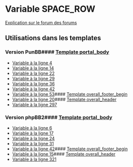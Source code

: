 # Variable SPACE_ROW
[Explication sur le forum des forums](http://forum.forumactif.com/t294113-listing-des-variables#SPACE_ROW)
## Utilisations dans les templates
### Version PunBB#### [Template portal_body](punbb/portal_body.md)
* [Variable à la ligne 4](../punbb/portal_body.tpl#L4)
* [Variable à la ligne 14](../punbb/portal_body.tpl#L14)
* [Variable à la ligne 22](../punbb/portal_body.tpl#L22)
* [Variable à la ligne 29](../punbb/portal_body.tpl#L29)
* [Variable à la ligne 36](../punbb/portal_body.tpl#L36)
* [Variable à la ligne 42](../punbb/portal_body.tpl#L42)
* [Variable à la ligne 53](../punbb/portal_body.tpl#L53)#### [Template overall_footer_begin](punbb/overall_footer_begin.md)
* [Variable à la ligne 20](../punbb/overall_footer_begin.tpl#L20)#### [Template overall_header](punbb/overall_header.md)
* [Variable à la ligne 297](../punbb/overall_header.tpl#L297)
### Version phpBB2#### [Template portal_body](subsilver/portal_body.md)
* [Variable à la ligne 6](../subsilver/portal_body.tpl#L6)
* [Variable à la ligne 17](../subsilver/portal_body.tpl#L17)
* [Variable à la ligne 24](../subsilver/portal_body.tpl#L24)
* [Variable à la ligne 31](../subsilver/portal_body.tpl#L31)
* [Variable à la ligne 42](../subsilver/portal_body.tpl#L42)#### [Template overall_footer_begin](subsilver/overall_footer_begin.md)
* [Variable à la ligne 15](../subsilver/overall_footer_begin.tpl#L15)#### [Template overall_header](subsilver/overall_header.md)
* [Variable à la ligne 321](../subsilver/overall_header.tpl#L321)